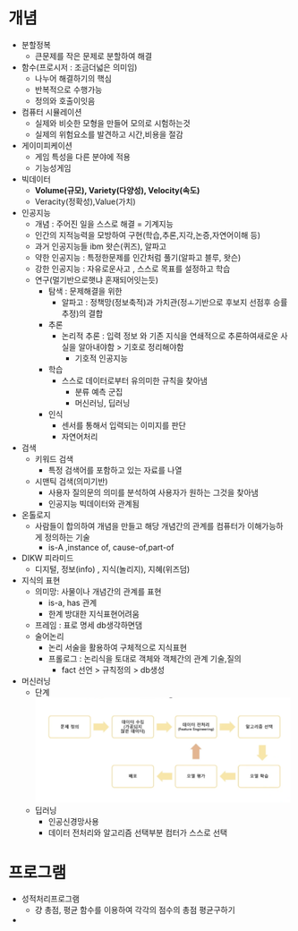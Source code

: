 
# 개념
- 분할정복
	- 큰문제를 작은 문제로 분할하여 해결
- 함수(프로시저 : 조금더넓은 의미임)
	- 나누어 해결하기의 핵심 
	- 반복적으로 수행가능
	- 정의와 호출이잇음
- 컴퓨터 시뮬레이션
	- 실제와 비슷한 모형을 만들어 모의로 시험하는것
	- 실제의 위험요소를 발견하고 시간,비용을 절감
- 게이미피케이션
	- 게임 특성을 다른 분야에 적용
	- 기능성게임
- 빅데이터
	- **Volume(규모), Variety(다양성), Velocity(속도)**
	- Veracity(정확성),Value(가치)
- 인공지능
	- 개념 :  주어진 일을 스스로 해결 = 기계지능
	- 인간의 지적능력을 모방하여 구현(학습,추론,지각,논증,자연어이해 등)
	- 과거 인공지능들 ibm 왓슨(퀴즈), 알파고
	- 약한 인공지능 : 특정한문제를 인간처럼 풀기(알파고 블루, 왓슨)
	- 강한 인공지능 : 자유로운사고 , 스스로 목표를 설정하고 학습
	- 연구(멀기반으로햇냐 혼재되어잇는듯)
		- 탐색 : 문제해결을 위한
			-  알파고 : 정책망(정보축적)과 가치관(정ㅗ기반으로 후보지 선점후 승률추정)의 결합
		- 추론
			- 논리적 추론 : 입력 정보 와 기존 지식을 연쇄적으로 추론하여새로운 사실을 알아내야함 > 기호로 정리해야함
				- 기호적 인공지능
		- 학습
			- 스스로 데이터로부터 유의미한 규칙을 찾아냄
				- 분류 예측 군집
				- 머신러닝, 딥러닝
		- 인식
			- 센서를 통해서 입력되는 이미지를 판단
			- 자연어처리
- 검색
	- 키워드 검색
		- 특정 검색어를 포함하고 있는 자료를 나열
	- 시맨틱 검색(의미기반)
		- 사용자 질의문의 의미를 분석하여 사용자가 원하는 그것을 찾아냄
		- 인공지능 빅데이터와 관계됨
- 온톨로지
	- 사람들이 합의하여 개념을 만들고 해당 개념간의 관계를 컴퓨터가 이해가능하게 정의하는 기술
		- is-A ,instance of, cause-of,part-of
- DIKW 피라미드
	- 디지털, 정보(info) , 지식(놀리지), 지혜(위즈덤)
- 지식의 표현
	- 의미망: 사물이나 개념간의 관계를 표현
		- is-a, has 관계
		- 한계 방대한 지식표현어려움
	- 프레임 : 표로 명세 db생각하면댐
	- 술어논리
		- 논리 서술을 활용하여 구체적으로 지식표현
		- 프롤로그 : 논리식을 토대로 객체와 객체간의 관계 기술,질의
			- fact 선언 > 규칙정의 > db생성
- 머신러닝
	- 단계![|446](assets/컴사인%20기말-20250121063713016.png)
	- 딥러닝 
		- 인공신경망사용
		- 데이터 전처리와 알고리즘 선택부분 컴터가 스스로 선택




# 프로그램
- 성적처리프로그램
	- 걍 총점, 평균 함수를 이용하여 각각의 점수의 총점 평균구하기
- 